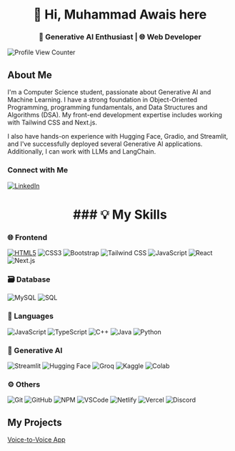 # <div align="center">👋 Hi, Muhammad Awais here</div>

### <div align="center">🤖 Generative AI Enthusiast | 🌐 Web Developer</div>



![Profile View Counter](https://komarev.com/ghpvc/?username=MuhammadAwais-32013)

## About Me
I'm a Computer Science student, passionate about Generative AI and Machine Learning. I have a strong foundation in Object-Oriented Programming, programming fundamentals, and Data Structures and Algorithms (DSA). My front-end development expertise includes working with Tailwind CSS and Next.js.

I also have hands-on experience with Hugging Face, Gradio, and Streamlit, and I've successfully deployed several Generative AI applications. Additionally, I can work with LLMs and LangChain.



### Connect with Me
<p align="start">
  <a href="https://www.linkedin.com/in/muhammad-awais32013">
    <img src="https://img.shields.io/badge/LinkedIn-%2300A0DC.svg?style=flat&logo=linkedin&logoColor=white" alt="LinkedIn"/>
  </a>
</p>

# <div align="center">### 💡 My Skills </div>

### 🌐 Frontend
[![HTML5](https://img.shields.io/badge/HTML5-%23E34F26.svg?style=flat&logo=html5&logoColor=white)](https://www.w3schools.com/html/)
![CSS3](https://img.shields.io/badge/CSS3-%231572B6.svg?style=flat&logo=css3&logoColor=white)
![Bootstrap](https://img.shields.io/badge/Bootstrap-%23563D7C.svg?style=flat&logo=bootstrap&logoColor=white)
![Tailwind CSS](https://img.shields.io/badge/Tailwind%20CSS-%2338B2AC.svg?style=flat&logo=tailwind-css&logoColor=white)
![JavaScript](https://img.shields.io/badge/JavaScript-%23F7DF1E.svg?style=flat&logo=javascript&logoColor=black)
![React](https://img.shields.io/badge/React-%2361DAFB.svg?style=flat&logo=react&logoColor=white)
![Next.js](https://img.shields.io/badge/Next.js-%23000000.svg?style=flat&logo=nextdotjs&logoColor=white)

### 🗃️ Database
![MySQL](https://img.shields.io/badge/MySQL-%234479A1.svg?style=flat&logo=mysql&logoColor=white)
![SQL](https://img.shields.io/badge/SQL-%2300f.svg?style=flat&logo=sql&logoColor=white)

### 🧩 Languages
![JavaScript](https://img.shields.io/badge/JavaScript-%23F7DF1E.svg?style=flat&logo=javascript&logoColor=black)
![TypeScript](https://img.shields.io/badge/TypeScript-%232B7BBF.svg?style=flat&logo=typescript&logoColor=white)
![C++](https://img.shields.io/badge/C%2B%2B-%2300599C.svg?style=flat&logo=c%2B%2B&logoColor=white)
![Java](https://img.shields.io/badge/Java-%23007396.svg?style=flat&logo=java&logoColor=white)
![Python](https://img.shields.io/badge/Python-%233776AB.svg?style=flat&logo=python&logoColor=white)

### 🧠 Generative AI
![Streamlit](https://img.shields.io/badge/Streamlit-%23FF4B4B.svg?style=flat&logo=streamlit&logoColor=white)
![Hugging Face](https://img.shields.io/badge/Hugging%20Face-%23FFD44A.svg?style=flat&logo=huggingface&logoColor=black)
![Groq](https://img.shields.io/badge/Groq-%239B4F96.svg?style=flat&logo=groq&logoColor=white)
![Kaggle](https://img.shields.io/badge/Kaggle-%2320BEFF.svg?style=flat&logo=kaggle&logoColor=white)
![Colab](https://img.shields.io/badge/Colab-%23F9AB00.svg?style=flat&logo=googlecolab&logoColor=white)

### ⚙️ Others
![Git](https://img.shields.io/badge/Git-%23F05032.svg?style=flat&logo=git&logoColor=white)
![GitHub](https://img.shields.io/badge/GitHub-%23181717.svg?style=flat&logo=github&logoColor=white)
![NPM](https://img.shields.io/badge/npm-%23CB3837.svg?style=flat&logo=npm&logoColor=white)
![VSCode](https://img.shields.io/badge/VSCode-%23007ACC.svg?style=flat&logo=visual-studio-code&logoColor=white)
![Netlify](https://img.shields.io/badge/Netlify-%2300C7B7.svg?style=flat&logo=netlify&logoColor=white)
![Vercel](https://img.shields.io/badge/Vercel-%23000000.svg?style=flat&logo=vercel&logoColor=white)
![Discord](https://img.shields.io/badge/Discord-%237289DA.svg?style=flat&logo=discord&logoColor=white)

## My Projects
[Voice-to-Voice App](https://huggingface.co/spaces/AlphaCoder32/voice_to_voice_Bot)
